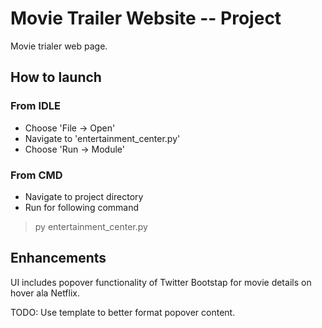 # Movie Trailer Website -- Project 

Movie trialer web page.

## How to launch

### From IDLE 
 + Choose 'File -> Open'
 + Navigate to 'entertainment_center.py' 
 + Choose 'Run -> Module'
 
### From CMD
 + Navigate to project directory 
 + Run for following command
 > py entertainment_center.py
 
 
## Enhancements 

UI includes popover functionality of Twitter Bootstap for movie details on hover ala Netflix. 

TODO: Use template to better format popover content. 


